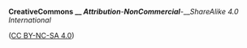 __CreativeCommons __
*Attribution*__-__*NonCommercial*__-__*ShareAlike 4.0 International*

([CC BY-NC-SA 4.0](http://creativecommons.org/licenses/by-nc-sa/4.0/))
